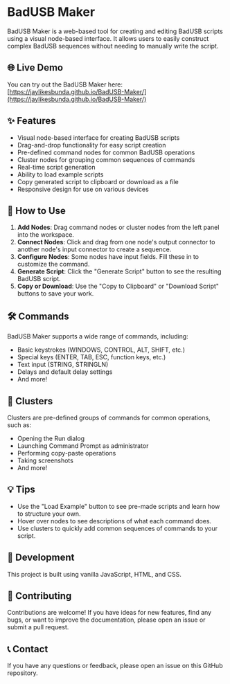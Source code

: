 # BadUSB Maker

BadUSB Maker is a web-based tool for creating and editing BadUSB scripts using a visual node-based interface. It allows users to easily construct complex BadUSB sequences without needing to manually write the script.

## 🌐 Live Demo

You can try out the BadUSB Maker here: [https://jaylikesbunda.github.io/BadUSB-Maker/](https://jaylikesbunda.github.io/BadUSB-Maker/)

## ✨ Features

- Visual node-based interface for creating BadUSB scripts
- Drag-and-drop functionality for easy script creation
- Pre-defined command nodes for common BadUSB operations
- Cluster nodes for grouping common sequences of commands
- Real-time script generation
- Ability to load example scripts
- Copy generated script to clipboard or download as a file
- Responsive design for use on various devices

## 🚀 How to Use

1. **Add Nodes**: Drag command nodes or cluster nodes from the left panel into the workspace.
2. **Connect Nodes**: Click and drag from one node's output connector to another node's input connector to create a sequence.
3. **Configure Nodes**: Some nodes have input fields. Fill these in to customize the command.
4. **Generate Script**: Click the "Generate Script" button to see the resulting BadUSB script.
5. **Copy or Download**: Use the "Copy to Clipboard" or "Download Script" buttons to save your work.

## 🛠️ Commands

BadUSB Maker supports a wide range of commands, including:

- Basic keystrokes (WINDOWS, CONTROL, ALT, SHIFT, etc.)
- Special keys (ENTER, TAB, ESC, function keys, etc.)
- Text input (STRING, STRINGLN)
- Delays and default delay settings
- And more!

## 🧩 Clusters

Clusters are pre-defined groups of commands for common operations, such as:

- Opening the Run dialog
- Launching Command Prompt as administrator
- Performing copy-paste operations
- Taking screenshots
- And more!

## 💡 Tips

- Use the "Load Example" button to see pre-made scripts and learn how to structure your own.
- Hover over nodes to see descriptions of what each command does.
- Use clusters to quickly add common sequences of commands to your script.

## 🔧 Development

This project is built using vanilla JavaScript, HTML, and CSS.

## 🤝 Contributing

Contributions are welcome! If you have ideas for new features, find any bugs, or want to improve the documentation, please open an issue or submit a pull request.

## 📞 Contact

If you have any questions or feedback, please open an issue on this GitHub repository.

